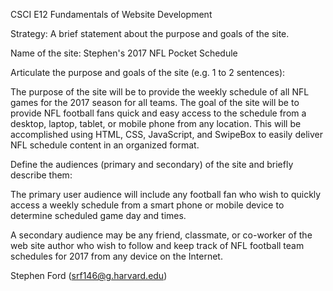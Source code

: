CSCI E12 Fundamentals of Website Development

Strategy: A brief statement about the purpose and goals of the site.

Name of the site:  Stephen's 2017 NFL Pocket Schedule

Articulate the purpose and goals of the site (e.g. 1 to 2 sentences):

The purpose of the site will be to provide the weekly schedule of all NFL games for the 2017 season for all teams.  The goal of the site will be to provide NFL football fans quick and easy access to the schedule from a desktop, laptop, tablet, or mobile phone from any location. This will be accomplished using HTML, CSS, JavaScript, and SwipeBox to easily deliver NFL schedule content in an organized format.

Define the audiences (primary and secondary) of the site and briefly describe them:

The primary user audience will include any football fan who wish to quickly access a weekly schedule from a smart phone or mobile device to determine scheduled game day and times.

A secondary audience may be any friend, classmate, or co-worker of the web site author who wish to follow and keep track of NFL football team schedules for 2017 from any device on the Internet.

Stephen Ford
(srf146@g.harvard.edu) 


